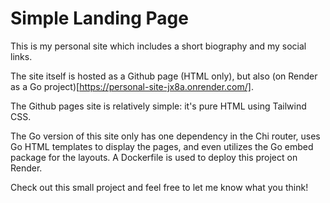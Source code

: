 # Simple Landing Page
This is my personal site which includes a short biography and my social links.

The site itself is hosted as a Github page (HTML only), but also (on Render as a Go project)[https://personal-site-jx8a.onrender.com/].

The Github pages site is relatively simple: it's pure HTML using Tailwind CSS.

The Go version of this site only has one dependency in the Chi router, uses Go
HTML templates to display the pages, and even utilizes the Go embed package for
the layouts. A Dockerfile is used to deploy this project on Render. 

Check out this small project and feel free to let me know what you think!